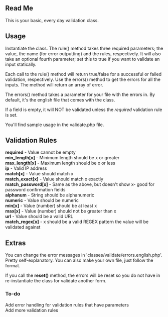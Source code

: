 ## Read Me 

This is your basic, every day validation class.

## Usage

Instantiate the class. The rule() method takes three required parameters; the value, the name (for error outputting) and the rules, respectively. It will also take an optional fourth parameter; set this to true if you want to validate an input statically.  

Each call to the rule() method will return true/false for a successful or failed validation, respectively. 
Use the errors() method to get the errors for all the inputs. The method will return an array of error.

The errors() method takes a parameter for your file with the errors in. By default, it's the english file that comes with the class.

If a field is empty, it will NOT be validated unless the *required* validation rule is set.

You'll find sample usage in the validate.php file. 



## Validation Rules

__required__ - Value cannot be empty  
__min_length[x]__ - Minimum length should be x or greater  
__max_length[x]__ - Maximum length should be x or less  
__ip__ - Valid IP address  
__match[x]__ - Value should match x  
__match_exact[x]__ - Value should match x exactly  
__match_password[x]__ - Same as the above, but doesn't show x- good for password confirmation fields  
__alphanum__ - String should be alphanumeric  
__numeric__ - Value should be numeric  
__min[x]__ - Value (number) should be at least x  
__max[x]__ - Value (number) should not be greater than x  
__url__ - Value should be a valid URL  
__match_regex[x]__ - x should be a valid REGEX pattern the value will be validated against  
  
## Extras

You can change the error messages in 'classes/validate/errors.english.php'. Pretty self-explanatory. You can also make your own file, just follow the format.

If you call the __reset()__ method, the errors will be reset so you do not have in re-instantiate the class for validate another form.
  
### To-do


Add error handling for validation rules that have parameters  
Add more validation rules
